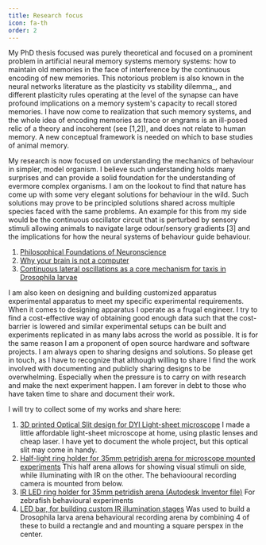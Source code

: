 ```yaml
---
title: Research focus
icon: fa-th
order: 2
---
```


My PhD thesis focused was purely theoretical and focused on a prominent problem 
in artificial neural memory systems memory systems: how to maintain old memories in the face of interference
by the continuous encoding of new memories.
This notorious problem is also known in the neural networks literature 
as the plasticity vs stability dilemma_, and different plasticity rules operating at the level of the synapse can 
have profound implications on a memory system's capacity to recall stored memories.
I have now come to realization that such memory systems, and the whole idea of encoding memories as trace or engrams is an ill-posed relic of a theory and incoherent (see [1,2]),
and does not relate to human memory. A new conceptual framework is needed on which to base studies of animal memory. 

My research is now focused on understanding the mechanics of behaviour in simpler, model organism.
I believe such understanding holds many surprises and can provide a solid foundation for the understanding of evermore complex organisms.
I am on the lookout to find that nature has come up with some very elegant solutions for behaviour in the wild. 
Such solutions may prove to be principled solutions shared across multiple species faced with the same problems.
An example for this from my side would be the continuous oscillator circuit 
that is perturbed by sensory stimuli allowing animals to navigate large odour/sensory gradients [3]
and the implications for how the neural systems of behaviour guide behaviour.  

1. [Philosophical Foundations of Neuronscience](https://books.google.co.uk/books/about/Philosophical_Foundations_of_Neuroscienc.html?id=vAYlngEACAAJ&source=kp_book_description&redir_esc=y)
1. [Why your brain is not a computer](https://www.theguardian.com/science/2020/feb/27/why-your-brain-is-not-a-computer-neuroscience-neural-networks-consciousness?CMP=Share_iOSApp_Other)
1. [Continuous lateral oscillations as a core mechanism for taxis in Drosophila larvae](https://elifesciences.org/articles/15504) 


I am also keen on designing and building customized apparatus experimental apparatus to meet my specific experimental requirements.
When it comes to designing apparatus I operate as a frugal engineer.
I try to find a cost-effective way of obtaining good enough data such that the cost-barrier is lowered and similar experimental setups can be built and experiments replicated in as many labs across the world as possible.
It is for the  same reason I am a proponent of open source hardware and software projects.
I am always open to sharing designs and solutions. 
So please get in touch, as I have to recognize that although willing to share I find the work involved with documenting and 
publicly sharing designs to be overwhelming.
Especially when the pressure is to carry on with research and make the next experiment happen. I am forever in debt to those who have taken time to share and document their work. 

I will try to collect some of my works and share here:

1. [3D printed Optical Slit design for DYI Light-sheet microscope](https://cad.onshape.com/documents/e2989669a249a84f3d34795a/w/2316bf5b7371057718f6a064/e/0ec593a92e364a7f575f407a)
   I made a little affordable light-sheet microscope at home, using plastic lenses and cheap laser. I have yet to document the whole project, but this optical slit may come in handy.
1. [Half-light ring holder for 35mm petridish arena for microscope mounted experiments](https://cad.onshape.com/documents/d0fc86446e7332e5cc0da078/w/572e1355dbb929749a8153f5/e/7f476d67bc2b59f7ed11b25e)
    This half arena allows for showing visual stimuli on side, while illuminating with IR on the other. The behaviooural recording camera is mounted from below. 
1. [IR LED ring holder for 35mm petridish arena (Autodesk Inventor file)](https://cad.onshape.com/documents/fbfdd81b4eb376409ab08de8/w/678074c3ee30109b566cdfc9/e/950330e3d3ebb4c5d5e5058b)
   For zebrafish behavioural experiments
1. [LED bar, for building custom IR illumination stages](https://cad.onshape.com/documents/09089b6d59ab93e061e7ffa5/w/c411326a0b6039e9f9462551/e/658c6f6dccfd52afe84f879f)
   Was used to build a Drosophila larva arena behavioural recording arena by combining 4 of these to build a rectangle and and mounting a square perspex in the center.  